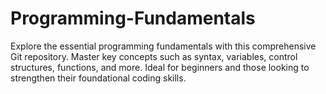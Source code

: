 # Programming-Fundamentals
Explore the essential programming fundamentals with this comprehensive Git repository. Master key concepts such as syntax, variables, control structures, functions, and more. Ideal for beginners and those looking to strengthen their foundational coding skills.

